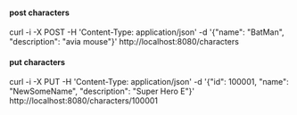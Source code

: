 
#### post characters
curl -i -X POST -H 'Content-Type: application/json' -d '{"name": "BatMan", "description": "avia mouse"}' http://localhost:8080/characters

#### put characters
curl -i -X PUT -H 'Content-Type: application/json' -d '{"id": 100001, "name": "NewSomeName", "description": "Super Hero E"}' http://localhost:8080/characters/100001
